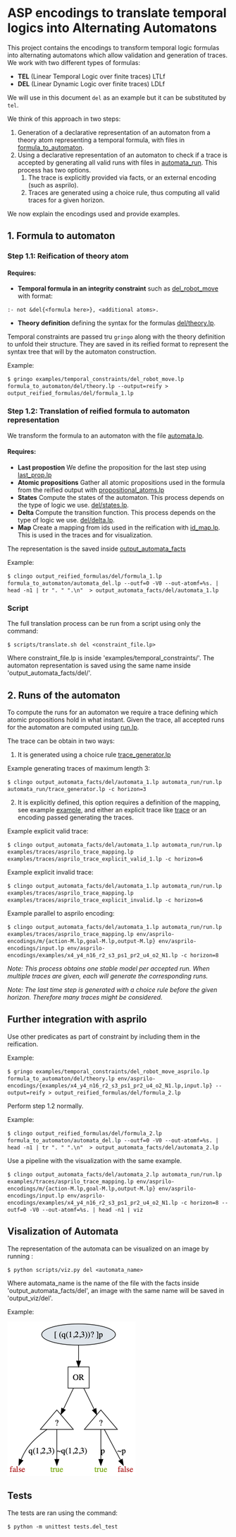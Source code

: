 # ASP encodings to translate temporal logics into Alternating Automatons 

This project contains the encodings to transform temporal logic formulas into alternating automatons which allow validation and generation of traces.
We work with two different types of formulas:
- **TEL** (Linear Temporal Logic over finite traces) LTLf
-  **DEL** (Linear Dynamic Logic over finite traces) LDLf

We will use in this document `del` as an example but it can be substituted by `tel`.

We think of this approach in two steps:
1.  Generation of a declarative representation of an automaton from a theory atom representing a temporal formula, with files in [formula_to_automaton](./formula_to_automaton).
2.  Using a declarative representation of an automaton to check if a trace is accepted by generating all valid runs  with files in [automata_run](./automata_run). This process has two options.
    1. The trace is explicitly provided via facts, or an external encoding (such as asprilo). 
    2. Traces are generated using a choice rule, thus computing all valid traces for a given horizon.

We now explain the encodings used and provide examples.

## 1. Formula to automaton

### Step 1.1: Reification of theory atom

#### Requires:

- **Temporal formula in an integrity constraint** such as [del_robot_move](./examples/temporal_constraints/del_robot_move.lp) with format:
```
:- not &del{<formula here>}, <additional atoms>.
```

- **Theory definition** defining the syntax for the formulas [del/theory.lp](./formula_to_automaton/del/theory.lp).

Temporal constraints are passed tru `gringo` along with the theory definition to unfold their structure. They are saved in its reified format to represent the syntax tree that will by the automaton construction.

Example:
```shell
$ gringo examples/temporal_constraints/del_robot_move.lp formula_to_automaton/del/theory.lp --output=reify > output_reified_formulas/del/formula_1.lp
```

### Step 1.2: Translation of reified formula to automaton representation

We transform the formula to an automaton with the file [automata.lp](./formula_to__del_del.lp).

#### Requires:

- **Last propostion** We define the proposition for the last step using [last_prop.lp](./formula_to_automaton/last_prop.lp)
- **Atomic propositions** Gather all atomic propositions used in the formula from the reified output with [propositional_atoms.lp](./formula_to_automaton/propositional_atoms.lp)
- **States** Compute the states of the automaton. This process depends on the type of logic we use. [del/states.lp](./formula_to_automaton/del/states.lp).
- **Delta** Compute the transition function. This process depends on the type of logic we use. [del/delta.lp](./formula_to_automaton/del/delta.lp).
- **Map** Create a mapping from ids used in the reification with [id_map.lp](./formula_to_automaton/id_map.lp). This is used in the traces and for visualization.

The representation is the saved inside [output_automata_facts](./output_automata_facts)

Example:
```shell
$ clingo output_reified_formulas/del/formula_1.lp formula_to_automaton/automata_del.lp --outf=0 -V0 --out-atomf=%s. | head -n1 | tr ". " ".\n"  > output_automata_facts/del/automata_1.lp
```

### Script
The full translation process can be run from a script using only the command:

```shell
$ scripts/translate.sh del <constraint_file.lp>
```
Where constraint_file.lp is inside 'examples/temporal_constraints/'. The automaton representation is saved using the same name inside 'output_automata_facts/del/'.


## 2. Runs of the automaton

To compute the runs for an automaton we require a trace defining which atomic propositions hold in what instant. Given the trace, all accepted runs for the automaton are computed using [run.lp](./automata_run/run.lp). 

The trace can be obtain in two ways:

1.  It is generated using a choice rule [trace_generator.lp](./automata_run/trace_generator.lp)

Example generating traces of maximum length 3:
```shell
$ clingo output_automata_facts/del/automata_1.lp automata_run/run.lp automata_run/trace_generator.lp -c horizon=3
```


2.  It is explicitly defined, this option requires a definition of the mapping, see example [example](./examples/traces/asprilo_trace_mapping.lp), and either an explicit trace like [trace](./examples/traces/asprilo_trace_explicit_valid_1.lp) or an encoding passed generating the traces.

Example explicit valid trace:
```shell
$ clingo output_automata_facts/del/automata_1.lp automata_run/run.lp examples/traces/asprilo_trace_mapping.lp examples/traces/asprilo_trace_explicit_valid_1.lp -c horizon=6
```

Example explicit invalid trace:
```shell
$ clingo output_automata_facts/del/automata_1.lp automata_run/run.lp examples/traces/asprilo_trace_mapping.lp examples/traces/asprilo_trace_explicit_invalid.lp -c horizon=6
```

Example parallel to asprilo encoding:
```shell
$ clingo output_automata_facts/del/automata_1.lp automata_run/run.lp examples/traces/asprilo_trace_mapping.lp env/asprilo-encodings/m/{action-M.lp,goal-M.lp,output-M.lp} env/asprilo-encodings/input.lp env/asprilo-encodings/examples/x4_y4_n16_r2_s3_ps1_pr2_u4_o2_N1.lp -c horizon=8
```



*Note: This process obtains one stable model per accepted run. When multiple traces are given, each will generate the corresponding runs.* 

*Note: The last time step is generated with a choice rule before the given horizon. Therefore many traces might be considered.*


## Further integration with asprilo

Use other predicates as part of constraint by including them in the reification.

Example:
```shell
$ gringo examples/temporal_constraints/del_robot_move_asprilo.lp formula_to_automaton/del/theory.lp env/asprilo-encodings/{examples/x4_y4_n16_r2_s3_ps1_pr2_u4_o2_N1.lp,input.lp} --output=reify > output_reified_formulas/del/formula_2.lp
```

<!-- gringo examples/temporal_constraints/del_robot_move_asprilo_simple.lp formula_to_automaton/del/theory.lp env/asprilo-encodings/{generatedInstances/x5_y1_n5_r1_s1_ps1_pr1_u1_o1_l1_N001.lp,input.lp} --output=reify > output_reified_formulas/del/formula_2.lp -->

Perform step 1.2 normally.

Example:
```shell
$ clingo output_reified_formulas/del/formula_2.lp formula_to_automaton/automata_del.lp --outf=0 -V0 --out-atomf=%s. | head -n1 | tr ". " ".\n"  > output_automata_facts/del/automata_2.lp
```

Use a pipeline with the visualization with the same example.

```shell
$ clingo output_automata_facts/del/automata_2.lp automata_run/run.lp examples/traces/asprilo_trace_mapping.lp env/asprilo-encodings/m/{action-M.lp,goal-M.lp,output-M.lp} env/asprilo-encodings/input.lp env/asprilo-encodings/examples/x4_y4_n16_r2_s3_ps1_pr2_u4_o2_N1.lp -c horizon=8 --outf=0 -V0 --out-atomf=%s. | head -n1 | viz
```

## Visalization of Automata

The representation of the automata can be visualized on an image by running :

```shell
$ python scripts/viz.py del <automata_name>
```

Where automata_name is the name of the file with the facts inside 'output_automata_facts/del', an image with the same name will be saved in 'output_viz/del'.

Example:

![](output_viz/del/formula_test.png)


## Tests

The tests are ran using the command:

```shell
$ python -m unittest tests.del_test
```